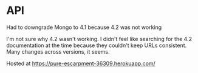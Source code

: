 # API

Had to downgrade Mongo to 4.1 because 4.2 was not working

I'm not sure why 4.2 wasn't working. I didn't feel like searching for
the 4.2 documentation at the time because they couldn't keep URLs
consistent. Many changes across versions, it seems.

Hosted at 
 https://pure-escarpment-36309.herokuapp.com/
